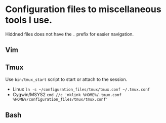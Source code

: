 # Configuration files to miscellaneous tools I use.
Hiddned files does not have the `.` prefix for easier navigation.

## Vim

## Tmux
Use `bin/tmux_start` script to start or attach to the session.
 - Linux `ln -s ~/configuration_files/tmux/tmux.conf ~/.tmux.conf`
 - Cygwin/MSYS2 `cmd //c 'mklink %HOME%/.tmux.conf %HOME%/configuration_files/tmux/tmux.conf'`

## Bash
